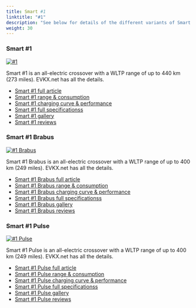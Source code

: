 ```yaml
---
title: Smart #1
linktitle: "#1"
description: "See below for details of the different variants of Smart #1"
weight: 30
---
```

### Smart #1

<a href="hash1/"><img src="https://media.evkx.net/multimedia/models/smart/hash1/hash1/main_1_st.jpg" class="img-fluid" alt="#1" ></a>

Smart #1 is an all-electric crossover with a WLTP range of up to 440 km (273 miles). EVKX.net has all the details. 

- [Smart #1 full article](hash1/)
- [Smart #1 range & consumption](hash1/rangeandconsumption)
- [Smart #1 charging curve & performance](hash1/chargingcurve)
- [Smart #1 full specificationss](hash1/specifications)
- [Smart #1 gallery](hash1/gallery)
- [Smart #1 reviews](hash1/reviews)

### Smart #1 Brabus

<a href="hash1_brabus/"><img src="https://media.evkx.net/multimedia/models/smart/hash1/hash1_brabus/main_1_st.jpg" class="img-fluid" alt="#1 Brabus" ></a>

Smart #1 Brabus is an all-electric crossover with a WLTP range of up to 400 km (249 miles). EVKX.net has all the details. 

- [Smart #1 Brabus full article](hash1_brabus/)
- [Smart #1 Brabus range & consumption](hash1_brabus/rangeandconsumption)
- [Smart #1 Brabus charging curve & performance](hash1_brabus/chargingcurve)
- [Smart #1 Brabus full specificationss](hash1_brabus/specifications)
- [Smart #1 Brabus gallery](hash1_brabus/gallery)
- [Smart #1 Brabus reviews](hash1_brabus/reviews)

### Smart #1 Pulse

<a href="hash1_pulse/"><img src="https://media.evkx.net/multimedia/models/smart/hash1/hash1_pulse/main_1_st.jpg" class="img-fluid" alt="#1 Pulse" ></a>

Smart #1 Pulse is an all-electric crossover with a WLTP range of up to 400 km (249 miles). EVKX.net has all the details. 

- [Smart #1 Pulse full article](hash1_pulse/)
- [Smart #1 Pulse range & consumption](hash1_pulse/rangeandconsumption)
- [Smart #1 Pulse charging curve & performance](hash1_pulse/chargingcurve)
- [Smart #1 Pulse full specificationss](hash1_pulse/specifications)
- [Smart #1 Pulse gallery](hash1_pulse/gallery)
- [Smart #1 Pulse reviews](hash1_pulse/reviews)

